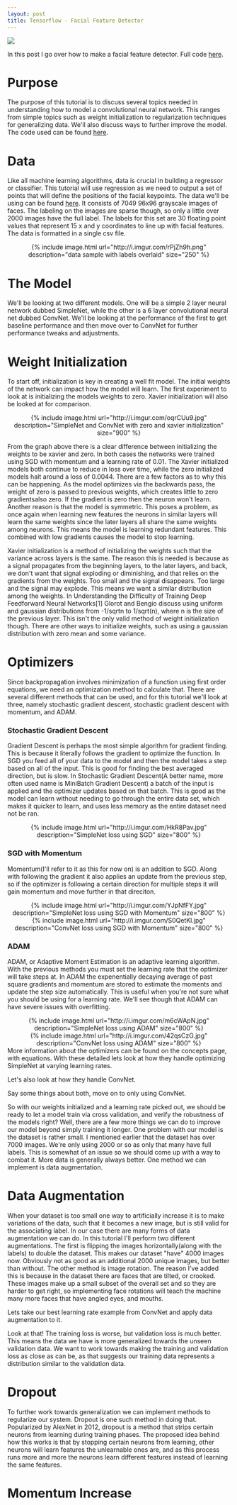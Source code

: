 ```yaml
---
layout: post
title: Tensorflow - Facial Feature Detector
---
```

![](http://i.imgur.com/90KjE6A.png?2)

In this post I go over how to make a facial feature detector. Full code [here](https://github.com/sdeck51/CNNTutorials/blob/master/7.%20FacialFeatureDetection_Tutorial/FaceDetector4.ipynb).

# Purpose
The purpose of this tutorial is to discuss several topics needed in understanding how to model a convolutional neural network. This ranges from simple topics such as weight initialization to regularization techniques for generalizing data. We'll also discuss ways to further improve the model. The code used can be found [here](https://github.com/sdeck51/CNNTutorials/blob/master/7.%20FacialFeatureDetection_Tutorial/FaceDetector4.ipynb).

# Data
Like all machine learning algorithms, data is crucial in building a regressor or classifier. This tutorial will use regression as we need to output a set of points that will define the positions of the facial keypoints. The data we'll be using can be found [here](https://www.kaggle.com/c/facial-keypoints-detection/data). It consists of 7049 96x96 grayscale images of faces. The labeling on the images are sparse though, so only a little over 2000 images have the full label. The labels for this set are 30 floating point values that represent 15 x and y coordinates to line up with facial features. The data is formatted in a single csv file.
<center>{% include image.html url="http://i.imgur.com/rPjZh9h.png"
description="data sample with labels overlaid" size="250" %}</center>

# The Model
We'll be looking at two different models. One will be a simple 2 layer neural network dubbed SimpleNet, while the other is a 6 layer convolutional neural net dubbed ConvNet. We'll be looking at the performance of the first to get baseline performance and then move over to ConvNet for further performance tweaks and adjustments.

# Weight Initialization
To start off, initialization is key in creating a well fit model. The initial weights of the network can impact how the model will learn. The first experiment to look at is initializing the models weights to zero. Xavier initialization will also be looked at for comparison.

<center>{% include image.html url="http://i.imgur.com/oqrCUu9.jpg"
description="SimpleNet and ConvNet with zero and xavier initialization" size="900" %}</center>

From the graph above there is a clear difference between initializing the weights to be xavier and zero. In both cases the networks were trained using SGD with momentum and a learning rate of 0.01. The Xavier initialized models both continue to reduce in loss over time, while the zero initialized models halt around a loss of 0.0044. There are a few factors as to why this can be happening. As the model optimizes via the backwards pass, the weight of zero is passed to previous weights, which creates little to zero gradientsalso zero. If the gradient is zero then the neuron won't learn. Another reason is that the model is symmetric. This poses a problem, as once again when learning new features the neurons in similar layers will learn the same weights since the later layers all share the same weights among neurons. This means the model is learning redundant features. This combined with low gradients causes the model to stop learning.

Xavier initialization is a method of initializing the weights such that the variance across layers is the same. The reason this is needed is because as a signal propagates from the beginning layers, to the later layers, and back, we don't want that signal exploding or diminishing, and that relies on the gradients from the weights. Too small and the signal disappears. Too large and the signal may explode.  This means we want a similar distribution among the weights. In Understanding the Difficulty of Training Deep Feedforward Neural Networks[1] Glorot and Bengio discuss using uniform and gaussian distributions  from -1/sqrtn to 1/sqrt(n), where n is the size of the previous layer.  This isn't the only valid method of weight initialization though. There are other ways to initialize weights, such as using a gaussian distribution with zero mean and some variance.

# Optimizers
Since backpropagation involves minimization of a function using first order equations, we need an optimization method to calculate that. There are several different methods that can be used, and for this tutorial we'll look at three, namely stochastic gradient descent, stochastic gradient descent with momentum, and ADAM. 

### Stochastic Gradient Descent
Gradient Descent is perhaps the most simple algorithm for gradient finding. This is because it literally follows the gradient to optimize the function. In SGD you feed all of your data to the model and then the model takes a step based on all of the input. This is good for finding the best averaged direction, but is slow. In Stochastic Gradient Descent(A better name, more often used name is MiniBatch Gradient Descent) a batch of the input is applied and the optimizer updates based on that batch. This is good as the model can learn without needing to go through the entire data set, which makes it quicker to learn, and uses less memory as the entire dataset need not be ran.

<center>{% include image.html url="http://i.imgur.com/HkR8Pav.jpg"
description="SimpleNet loss using SGD" size="800" %}</center>



### SGD with Momentum
Momentum(I'll refer to it as this for now on) is an addition to SGD. Along with following the gradient it also applies an update from the previous step, so if the optimizer is following a certain direction for multiple steps it will gain momentum and move further in that direciton.

<center>{% include image.html url="http://i.imgur.com/YJpNfFY.jpg"
description="SimpleNet loss using SGD with Momentum" size="800" %}</center>

<center>{% include image.html url="http://i.imgur.com/S0QetKl.jpg"
description="ConvNet loss using SGD with Momentum" size="800" %}</center>

### ADAM 
ADAM, or Adaptive Moment Estimation is an adaptive learning algorithm. With the previous methods you must set the learning rate that the optimizer will take steps at. In ADAM the expenentially decaying average of past square gradients and momentum are stored to estimate the moments and update the step size automatically. This is useful when you're not sure what you should be using for a learning rate. We'll see though that ADAM can have severe issues with overfitting.

<center>{% include image.html url="http://i.imgur.com/m6cWApN.jpg"
description="SimpleNet loss using ADAM" size="800" %}</center>


<center>{% include image.html url="http://i.imgur.com/42qsCzG.jpg"
description="ConvNet loss using ADAM" size="800" %}</center>
More information about the optimizers can be found on the concepts page, with equations. With these detailed lets look at how they handle optimizing SimpleNet at varying learning rates.



Let's also look at how they handle ConvNet.




Say some things about both, move on to only using ConvNet.

So with our weights initialized and a learning rate picked out, we should be ready to let a model train via cross validation, and verify the robustness of the models right? Well, there are a few more things we can do to improve our model beyond simply training it longer. One problem with our model is the dataset is rather small. I mentioned earlier that the dataset has over 7000 images. We're only using 2000 or so as only that many have full labels. This is somewhat of an issue so we should come up with a way to combat it. More data is generally always better. One method we can implement is data augmentation.

# Data Augmentation
When your dataset is too small one way to artificially increase it is to make variations of the data, such that it becomes a new image, but is still valid for the associating label. In our case there are many forms of data augmentation we can do. In this tutorial I'll perform two different augmentations. The first is flipping the images horizontally(along with the labels) to double the dataset. This makes our dataset "have" 4000 images now. Obviously not as good as an additional 2000 unique images, but better than without. The other method is image rotation. The reason I've added this is because in the dataset there are faces that are tilted, or crooked. These images make up a small subset of the overall set and so they are harder to get right, so implementing face rotations will teach the machine many more faces that have angled eyes, and mouths.

Lets take our best learning rate example from ConvNet and apply data augmentation to it.

Look at that! The training loss is worse, but validation loss is much better. This means the data we have is more generalized towards the unseen validation data. We want to work towards making the training and validation loss as close as can be, as that suggests our training data represents a distribution similar to the validation data.

# Dropout
To further work towards generalization we can implement methods to regularize our system. Dropout is one such method in doing that. Popularized by AlexNet in 2012, dropout is a method that strips certain neurons from learning during training phases. The proposed idea behind how this works is that by stopping certain neurons from learning, other neurons will learn features the unlearnable ones are, and as this process runs more and more the neurons learn different features instead of learning the same features. 

# Momentum Increase
